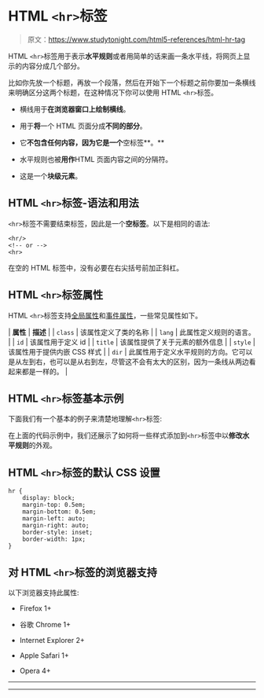 # HTML `<hr>`标签

> 原文：<https://www.studytonight.com/html5-references/html-hr-tag>

HTML `<hr>`标签用于表示**水平规则**或者用简单的话来画一条水平线，将网页上显示的内容分成几个部分。

比如你先放一个标题，再放一个段落，然后在开始下一个标题之前你要加一条横线来明确区分这两个标题，在这种情况下你可以使用 HTML `<hr>`标签。

*   横线用于**在浏览器窗口上绘制横线**。
*   用于**将**一个 HTML 页面分成**不同的部分**。

*   它**不包含任何内容，因为它是一个**空标签**。**

*   水平规则也被**用作**HTML 页面内容之间的分隔符。

*   这是一个**块级元素**。

## HTML `<hr>`标签-语法和用法

`<hr>`标签不需要结束标签，因此是一个**空标签**。以下是相同的语法:

```
<hr/>
<!-- or -->
<hr>
```

在空的 HTML 标签中，没有必要在右尖括号前加正斜杠。

## HTML `<hr>`标签属性

HTML `<hr>`标签支持[全局属性](https://www.studytonight.com/html5-references/html-global-attributes)和[事件属性](https://www.studytonight.com/html5-references/html-event-attributes)，一些常见属性如下。

| **属性** | **描述** |
| `class` | 该属性定义了类的名称 |
| `lang` | 此属性定义规则的语言。 |
| `id` | 该属性用于定义 id |
| `title` | 该属性提供了关于元素的额外信息 |
| `style` | 该属性用于提供内嵌 CSS 样式 |
| `dir` | 此属性用于定义水平规则的方向。它可以是从左到右，也可以是从右到左，尽管这不会有太大的区别，因为一条线从两边看起来都是一样的。 |

## HTML `<hr>`标签基本示例

下面我们有一个基本的例子来清楚地理解`<hr>`标签:

在上面的代码示例中，我们还展示了如何将一些样式添加到`<hr>`标签中以**修改水平规则**的外观。

## HTML `<hr>`标签的默认 CSS 设置

```
hr {
    display: block;
    margin-top: 0.5em;
    margin-bottom: 0.5em;
    margin-left: auto;
    margin-right: auto;
    border-style: inset;
    border-width: 1px;
}
```

## 对 HTML `<hr>`标签的浏览器支持

以下浏览器支持此属性:

*   Firefox 1+

*   谷歌 Chrome 1+

*   Internet Explorer 2+

*   Apple Safari 1+

*   Opera 4+

* * *

* * *